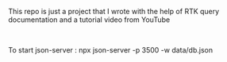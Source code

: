 <p>This repo is just a project that I wrote with the help of RTK query documentation and a tutorial video from YouTube </p>
<br/>
<p>To start json-server : npx json-server -p 3500 -w data/db.json</p>
